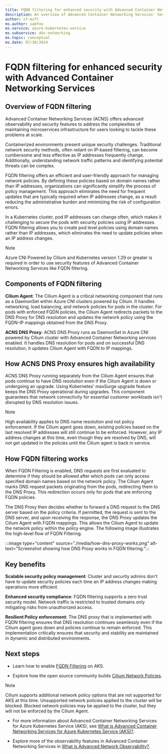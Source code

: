```yaml
---
title: FQDN filtering for enhanced security with Advanced Container Networking Services
description: An overview of Advanced Container Networking Services' Security capabilities using FQDN filtering on Azure Kubernetes Service (AKS).
author: sf-msft
ms.author: samfoo
ms.service: azure-kubernetes-service
ms.subservice: aks-networking
ms.topic: conceptual
ms.date: 07/30/2024
---
```


# FQDN filtering for enhanced security with Advanced Container Networking Services

## Overview of FQDN filtering

Advanced Container Networking Services (ACNS) offers advanced observability and security features to address the complexities of maintaining microservices infrastructure for users looking to tackle these problems at scale.

Containerized environments present unique security challenges. Traditional network security methods, often reliant on IP-based filtering, can become cumbersome and less effective as IP addresses frequently change. Additionally, understanding network traffic patterns and identifying potential threats can be complex.

FQDN filtering offers an efficient and user-friendly approach for managing network policies. By defining these policies based on domain names rather than IP addresses, organizations can significantly simplify the process of policy management. This approach eliminates the need for frequent updates that are typically required when IP addresses change, as a result reducing the administrative burden and minimizing the risk of configuration errors.

In a Kubernetes cluster, pod IP addresses can change often, which makes it challenging to secure the pods with security policies using IP addresses. FQDN filtering allows you to create pod level policies using domain names rather than IP addresses, which eliminates the need to update policies when an IP address changes.

> [!NOTE]
> Azure CNI Powered by Cilium and Kubernetes version 1.29 or greater is required in order to use security features of Advanced Container Networking Services like FQDN filtering.

## Components of FQDN filtering

**Cilium Agent**: The Cilium Agent is a critical networking component that runs as a DaemonSet within Azure CNI clusters powered by Cilium. It handles networking, load balancing, and network policies for pods in the cluster. For pods with enforced FQDN policies, the Cilium Agent redirects packets to the DNS Proxy for DNS resolution and updates the network policy using the FQDN-IP mappings obtained from the DNS Proxy.

**ACNS DNS Proxy**: ACNS DNS Proxy runs as DaemonSet in Azure CNI powered by Cilium cluster with Advanced Container Networking services enabled. It handles DNS resolution for pods and on successful DNS resolution, it updates Cilium Agent with FQDN to IP mappings.

## How ACNS DNS Proxy ensures high availability

ACNS DNS Proxy running separately from the Cilium Agent ensures that pods continue to have DNS resolution even if the Cilium Agent is down or undergoing an upgrade. Using Kubernetes' maxSurge upgrade feature keeps the DNS Proxy operational during upgrades. This component guarantees that network connectivity for essential customer workloads isn't disrupted by DNS resolution issues.

> [!NOTE]
> High availability applies to DNS name resolution and not policy enforcement. If the Cilium agent goes down, existing policies based on the last resolved IP addresses will still continue to be enforced. However, any IP address changes at this time, even though they are resolved by DNS, will not get updated in the policies until the Cilium agent is back in service.

## How FQDN filtering works

When FQDN Filtering is enabled, DNS requests are first evaluated to determine if they should be allowed after which pods can only access specified domain names based on the network policy. The Cilium Agent marks DNS request packets originating from the pods, redirecting them to the DNS Proxy. This redirection occurs only for pods that are enforcing FQDN policies.

The DNS Proxy then decides whether to forward a DNS request to the DNS server based on the policy criteria. If permitted, the request is sent to the DNS server, and upon receiving the response, the DNS Proxy updates the Cilium Agent with FQDN mappings. This allows the Cilium Agent to update the network policy within the policy engine. The following image illustrates the high-level flow of FQDN Filtering.

:::image type="content" source="./media/how-dns-proxy-works.png" alt-text="Screenshot showing how DNS Proxy works in FQDN filtering.":::

## Key benefits

**Scalable security policy management**: Cluster and security admins don't have to update security policies each time an IP address changes making operations more efficient.

**Enhanced security compliance**: FQDN filtering supports a zero trust security model. Network traffic is restricted to trusted domains only mitigating risks from unauthorized access.

**Resilient Policy enforcement**: The DNS proxy that is implemented with FQDN filtering ensures that DNS resolution continues seamlessly even if the Cilium agent goes down and policies continue to remain enforced. This implementation critically ensures that security and stability are maintained in dynamic and distributed environments.

## Next steps

* Learn how to enable [FQDN Filtering](advanced-network-container-services-security-cli.md) on AKS.

* Explore how the open source community builds [Cilium Network Policies](https://docs.cilium.io/en/latest/security/policy/).

> [!NOTE]
> Cilium supports additional network policy options that are not supported for AKS at this time. Unsupported network policies applied to the cluster will be blocked. Blocked network policies may be applied to the cluster, but they will not be enforced by the Cilium Agent.

* For more information about Advanced Container Networking Services for Azure Kubernetes Service (AKS), see [What is Advanced Container Networking Services for Azure Kubernetes Service (AKS)?](advanced-container-networking-services-overview.md).

* Explore more of the observability features in Advanced Container Networking Services in [What is Advanced Network Observability?](advanced-network-observability-concepts.md).
